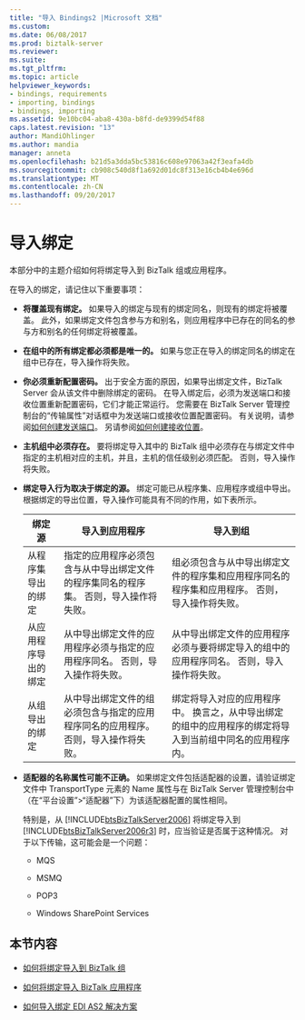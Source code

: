 ```yaml
---
title: "导入 Bindings2 |Microsoft 文档"
ms.custom: 
ms.date: 06/08/2017
ms.prod: biztalk-server
ms.reviewer: 
ms.suite: 
ms.tgt_pltfrm: 
ms.topic: article
helpviewer_keywords:
- bindings, requirements
- importing, bindings
- bindings, importing
ms.assetid: 9e10bc04-aba8-430a-b8fd-de9399d54f88
caps.latest.revision: "13"
author: MandiOhlinger
ms.author: mandia
manager: anneta
ms.openlocfilehash: b21d5a3dda5bc53816c608e97063a42f3eafa4db
ms.sourcegitcommit: cb908c540d8f1a692d01dc8f313e16cb4b4e696d
ms.translationtype: MT
ms.contentlocale: zh-CN
ms.lasthandoff: 09/20/2017
---
```

# <a name="importing-bindings"></a>导入绑定
本部分中的主题介绍如何将绑定导入到 BizTalk 组或应用程序。  
  
 在导入的绑定，请记住以下重要事项：  
  
-   **将覆盖现有绑定。** 如果导入的绑定与现有的绑定同名，则现有的绑定将被覆盖。 此外，如果绑定文件包含参与方和别名，则应用程序中已存在的同名的参与方和别名的任何绑定将被覆盖。  
  
-   **在组中的所有绑定都必须都是唯一的。** 如果与您正在导入的绑定同名的绑定在组中已存在，导入操作将失败。  
  
-   **你必须重新配置密码。** 出于安全方面的原因，如果导出绑定文件，BizTalk Server 会从该文件中删除绑定的密码。 在导入绑定后，必须为发送端口和接收位置重新配置密码，它们才能正常运行。 您需要在 BizTalk Server 管理控制台的“传输属性”对话框中为发送端口或接收位置配置密码。 有关说明，请参阅[如何创建发送端口](../core/how-to-create-a-send-port2.md)。 另请参阅[如何创建接收位置](../core/how-to-create-a-receive-location.md)。  
  
-   **主机组中必须存在。** 要将绑定导入其中的 BizTalk 组中必须存在与绑定文件中指定的主机相对应的主机，并且，主机的信任级别必须匹配。 否则，导入操作将失败。  
  
-   **绑定导入行为取决于绑定的源。** 绑定可能已从程序集、应用程序或组中导出。 根据绑定的导出位置，导入操作可能具有不同的作用，如下表所示。  
  
    |绑定源|导入到应用程序|导入到组|  
    |----------------------------|-----------------------------------|----------------------------|  
    |从程序集导出的绑定|指定的应用程序必须包含与从中导出绑定文件的程序集同名的程序集。 否则，导入操作将失败。|组必须包含与从中导出绑定文件的程序集和应用程序同名的程序集和应用程序。 否则，导入操作将失败。|  
    |从应用程序导出的绑定|从中导出绑定文件的应用程序必须与指定的应用程序同名。 否则，导入操作将失败。|从中导出绑定文件的应用程序必须与要将绑定导入的组中的应用程序同名。 否则，导入操作将失败。|  
    |从组导出的绑定|从中导出绑定文件的组必须包含与指定的应用程序同名的应用程序。 否则，导入操作将失败。|绑定将导入对应的应用程序中。 换言之，从中导出绑定的组中的应用程序的绑定将导入到当前组中同名的应用程序内。|  
  
-   **适配器的名称属性可能不正确。** 如果绑定文件包括适配器的设置，请验证绑定文件中 TransportType 元素的 Name 属性与在 BizTalk Server 管理控制台中（在“平台设置”>“适配器”下）为该适配器配置的属性相同。  
  
     特别是，从 [!INCLUDE[btsBizTalkServer2006](../includes/btsbiztalkserver2006-md.md)] 将绑定导入到 [!INCLUDE[btsBizTalkServer2006r3](../includes/btsbiztalkserver2006r3-md.md)] 时，应当验证是否属于这种情况。 对于以下传输，这可能会是一个问题：  
  
    -   MQS  
  
    -   MSMQ  
  
    -   POP3  
  
    -   Windows SharePoint Services  
  
## <a name="in-this-section"></a>本节内容  
  
-   [如何将绑定导入到 BizTalk 组](../core/how-to-import-bindings-into-a-biztalk-group.md)  
  
-   [如何将绑定导入 BizTalk 应用程序](../core/how-to-import-bindings-into-a-biztalk-application.md)  
  
-   [如何导入绑定 EDI AS2 解决方案](../core/how-to-import-bindings-for-an-edi-as2-solution.md)
